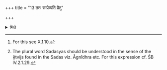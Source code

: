 +++
title = "13 ततः सम्प्रेष्यति प्रैतु"

+++

<details><summary>थिते</summary>

13. Then (the Adhvaryu) orders: “Let the goblet of the Hotr̥ go forth to (the Sadas); forth (the one) of the Brahman; forth (the one) of the Udgātr̥; forth (the one) of the sacrificer" According to the opinion of some (he should say) “forth (the one) of the Udgātr̥s"—"forth (the one) of the Sadasya"[^1] -Or “Let (the goblet) of the Sadasyas[^2] go forth”.   

[^1]: For this see X.1.10.   

[^2]: The plural word Sadasyas should be understood in the sense of the R̥tvijs found in the Sadas viz. Āgnīdhra etc. For this expression cf. ŚB IV.2.1.29.   
</details>

